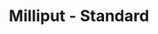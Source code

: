 ---
layout: product
title: "Milliput - Standard"
price: "700" 
desc: "Dvodelna epoksi masa"
img_path: "/assets/img/MIL_STD.webp"
brand: "N/A"
available: true
special_offer: false
new: false
soon: false
cat: "00"
subcat: "00"
subsubcat: "0N/A"
sifra: "MIL_STD"
popular: false
spec: false
---